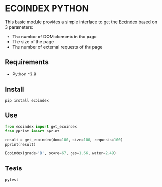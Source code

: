 # ECOINDEX PYTHON

This basic module provides a simple interface to get the [Ecoindex](https://www.ecoindex.fr) based on 3 parameters:

- The number of DOM elements in the page
- The size of the page
- The number of external requests of the page

## Requirements

- Python ^3.8

## Install

```shell
pip install ecoindex
```

## Use

```python
from ecoindex import get_ecoindex
from pprint import pprint

result = get_ecoindex(dom=100, size=100, requests=100)
pprint(result)
```

```python
Ecoindex(grade='B', score=67, ges=1.66, water=2.49)
```

## Tests

```shell
pytest
```
